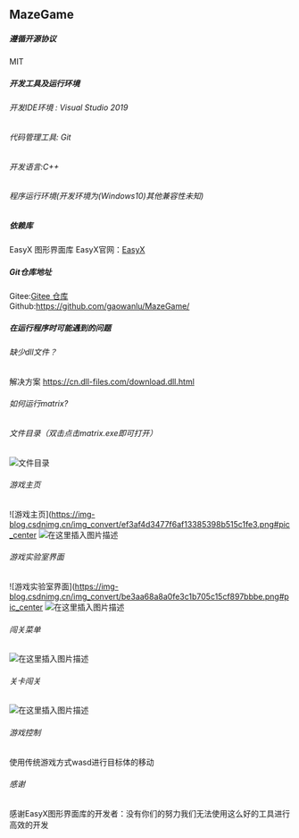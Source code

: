 ## MazeGame
##### 遵循开源协议
 MIT
 ##### 开发工具及运行环境
 ###### 开发IDE环境 :  Visual Studio 2019
 ###### 代码管理工具:  Git
 ###### 开发语言:C++
 ######  程序运行环境(开发环境为(Windows10)其他兼容性未知) 
 ##### 依赖库
 EasyX 图形界面库
 EasyX官网：[EasyX](https://easyx.cn/)
 ##### Git仓库地址
 Gitee:[Gitee 仓库](https://gitee.com/gaowanlu/matrix-new/)  
 Github:https://github.com/gaowanlu/MazeGame/  
 ##### 在运行程序时可能遇到的问题
 ###### 缺少dll文件？
 解决方案
 https://cn.dll-files.com/download.dll.html
######  如何运行matrix?
######  文件目录（双击点击matrix.exe即可打开）
![文件目录](https://img-blog.csdnimg.cn/img_convert/80f1a01ef856a7b084cded38521f71f7.png#pic_center)
######  游戏主页
![游戏主页](https://img-blog.csdnimg.cn/img_convert/ef3af4d3477f6af13385398b515c1fe3.png#pic_center
![在这里插入图片描述](https://img-blog.csdnimg.cn/20210624232204816.PNG?x-oss-process=image/watermark,type_ZmFuZ3poZW5naGVpdGk,shadow_10,text_aHR0cHM6Ly9ibG9nLmNzZG4ubmV0L3FxXzQ1ODEyOTQx,size_16,color_FFFFFF,t_70#pic_center)

######  游戏实验室界面
![游戏实验室界面](https://img-blog.csdnimg.cn/img_convert/be3aa68a8a0fe3c1b705c15cf897bbbe.png#pic_center
![在这里插入图片描述](https://img-blog.csdnimg.cn/20210624232224806.PNG?x-oss-process=image/watermark,type_ZmFuZ3poZW5naGVpdGk,shadow_10,text_aHR0cHM6Ly9ibG9nLmNzZG4ubmV0L3FxXzQ1ODEyOTQx,size_16,color_FFFFFF,t_70#pic_center)

###### 闯关菜单
![在这里插入图片描述](https://img-blog.csdnimg.cn/20210624232326972.PNG?x-oss-process=image/watermark,type_ZmFuZ3poZW5naGVpdGk,shadow_10,text_aHR0cHM6Ly9ibG9nLmNzZG4ubmV0L3FxXzQ1ODEyOTQx,size_16,color_FFFFFF,t_70#pic_center)
###### 关卡闯关
![在这里插入图片描述](https://img-blog.csdnimg.cn/20210624232348696.PNG?x-oss-process=image/watermark,type_ZmFuZ3poZW5naGVpdGk,shadow_10,text_aHR0cHM6Ly9ibG9nLmNzZG4ubmV0L3FxXzQ1ODEyOTQx,size_16,color_FFFFFF,t_70#pic_center)

######   游戏控制
使用传统游戏方式wasd进行目标体的移动

######   感谢  
感谢EasyX图形界面库的开发者：没有你们的努力我们无法使用这么好的工具进行高效的开发
